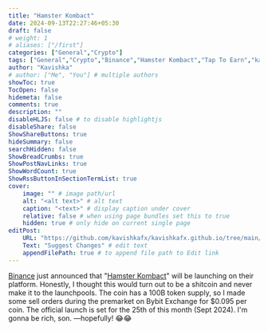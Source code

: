 ```yaml
---
title: "Hamster Kombact"
date: 2024-09-13T22:27:46+05:30
draft: false
# weight: 1
# aliases: ["/first"]
categories: ["General","Crypto"]
tags: ["General","Crypto","Binance","Hamster Kombact","Tap To Earn","kavishkafx"]
author: "Kavishka"
# author: ["Me", "You"] # multiple authors
showToc: true
TocOpen: false
hidemeta: false
comments: true
description: ""
disableHLJS: false # to disable highlightjs
disableShare: false
ShowShareButtons: true
hideSummary: false
searchHidden: false
ShowBreadCrumbs: true
ShowPostNavLinks: true
ShowWordCount: true
ShowRssButtonInSectionTermList: true
cover:
    image: "" # image path/url
    alt: "<alt text>" # alt text
    caption: "<text>" # display caption under cover
    relative: false # when using page bundles set this to true
    hidden: true # only hide on current single page
editPost:
    URL: "https://github.com/kavishkafx/kavishkafx.github.io/tree/main/content"
    Text: "Suggest Changes" # edit text
    appendFilePath: true # to append file path to Edit link
---
```


[Binance](https://www.binance.com) just announced that "[Hamster Kombact](https://hamsterkombatgame.io/)" will be launching on their platform. Honestly, I thought this would turn out to be a shitcoin and never make it to the launchpools. The coin has a 100B token supply, so I made some sell orders during the premarket on Bybit Exchange for $0.095 per coin. The official launch is set for the 25th of this month (Sept 2024). I'm gonna be rich, son. —hopefully! 😂😂